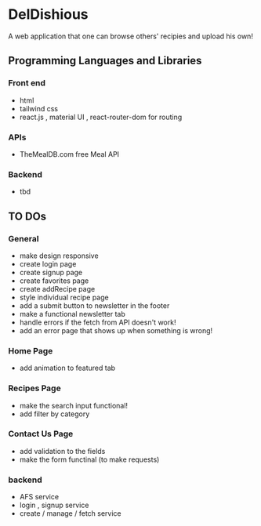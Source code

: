 # DelDishious

A web application that one can browse others' recipies and upload his own!

## Programming Languages and Libraries

### Front end

- html
- tailwind css
- react.js , material UI , react-router-dom for routing

### APIs

- TheMealDB.com free Meal API

### Backend

- tbd

## TO DOs

### General

- make design responsive
- create login page
- create signup page
- create favorites page
- create addRecipe page
- style individual recipe page
- add a submit button to newsletter in the footer
- make a functional newsletter tab
- handle errors if the fetch from API doesn't work!
- add an error page that shows up when something is wrong!

### Home Page

- add animation to featured tab

### Recipes Page

- make the search input functional!
- add filter by category

### Contact Us Page

- add validation to the fields
- make the form functinal (to make requests)

### backend

- AFS service
- login , signup service
- create / manage / fetch service
